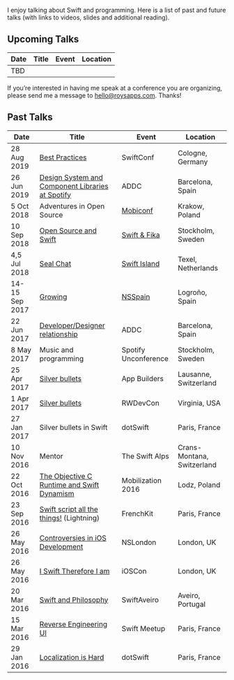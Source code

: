 I enjoy talking about Swift and programming. Here is a list of past and future talks (with links to videos, slides and additional reading). 

## Upcoming Talks

| Date        | Title | Event | Location |
| ----------- | ----- | ----- | -------- |
| TBD |

If you’re interested in having me speak at a conference you are organizing, please send me a message to <hello@roysapps.com>. Thanks!

## Past Talks

| Date        | Title | Event | Location |
| ----------- | ----- | ----- | -------- |
| 28 Aug 2019 | [Best Practices](https://www.youtube.com/watch?v=nIHfhPozB3k) | SwiftConf | Cologne, Germany |
| 26 Jun 2019 | [Design System and Component Libraries at Spotify](https://www.youtube.com/watch?v=ZgNuA9Ra9a0) | ADDC | Barcelona, Spain |
| 5 Oct 2018 | Adventures in Open Source | [Mobiconf](https://2018.mobiconf.org) | Krakow, Poland |
| 10 Sep 2018 | [Open Source and Swift](https://www.youtube.com/watch?v=Fj6iFCZ800U) | [Swift & Fika](http://www.swiftandfika.com) | Stockholm, Sweden |
| 4,5 Jul 2018 | [Seal Chat](https://github.com/SwiftIsland/SealChat) | [Swift Island](https://swiftisland.nl) | Texel, Netherlands |
| 14-15 Sep 2017 | [Growing](https://vimeo.com/235141627) | [NSSpain](https://2017.nsspain.com) | Logroño, Spain |
| 22 Jun 2017 | [Developer/Designer relationship](https://www.youtube.com/watch?v=yPtsoKpVIo0) | ADDC | Barcelona, Spain |
| 8 May 2017 | Music and programming | Spotify Unconference | Stockholm, Sweden |
| 25 Apr 2017 | [Silver bullets](https://www.youtube.com/watch?v=zUABfqFOb2Q) | App Builders | Lausanne, Switzerland |
| 1 Apr 2017 | [Silver bullets](https://www.raywenderlich.com/282-rwdevcon-2017-inspiration-talk-silver-bullets-and-hype-by-roy-marmelstein) | RWDevCon | Virginia, USA |
| 27 Jan 2017 | Silver bullets in Swift | dotSwift | Paris, France |
| 10 Nov 2016 | Mentor | The Swift Alps | Crans-Montana, Switzerland |
| 22 Oct 2016 | [The Objective C Runtime and Swift Dynamism](https://www.youtube.com/watch?v=HNE4ukOYfy8) | Mobilization 2016 | Lodz, Poland |
| 23 Sep 2016 | [Swift script all the things!](https://www.youtube.com/watch?v=KnzWG0oRYGE) (Lightning) | FrenchKit | Paris, France |
| 26 May 2016 | [Controversies in iOS Development](https://github.com/marmelroy/Talks/tree/master/2016/NSLondon) | NSLondon | London, UK |
| 26 May 2016 | [I Swift Therefore I am](https://github.com/marmelroy/Talks/tree/master/2016/iOS%20Con) | iOSCon | London, UK |
| 20 Mar 2016 | [Swift and Philosophy](https://www.youtube.com/watch?v=DmznMIe9Vfc) | SwiftAveiro | Aveiro, Portugal |
| 15 Mar 2016 | [Reverse Engineering UI](https://github.com/marmelroy/Talks/tree/master/2016/ParisSwift) | Swift Meetup | Paris, France |
| 29 Jan 2016 | [Localization is Hard](https://github.com/marmelroy/Talks/tree/master/2016/DotSwift) | dotSwift | Paris, France |
